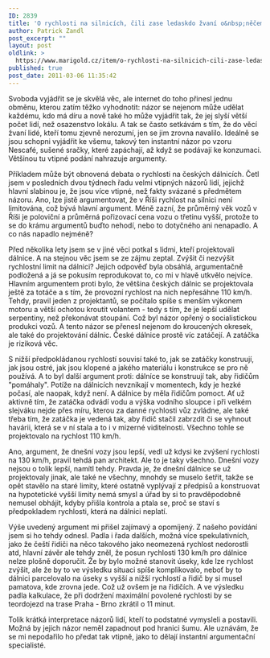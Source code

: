```yaml
---
ID: 2839
title: 'O rychlosti na silnicích, čili zase ledaskdo žvaní o&nbsp;něčem, do čeho nesvítí'
author: Patrick Zandl
post_excerpt: ""
layout: post
oldlink: >
  https://www.marigold.cz/item/o-rychlosti-na-silnicich-cili-zase-ledaskdo-zvani-o-necem-do-ceho-nesviti
published: true
post_date: 2011-03-06 11:35:42
---
```

Svoboda vyjádřit se je skvělá věc, ale internet do toho přinesl jednu obměnu, kterou zatím těžko vyhodnotit: názor se nejenom může udělat každému, kdo má díru a nově také ho může vyjádřit tak, že jej slyší větší počet lidí, než osazenstvo lokálu. A tak se často setkávám s tím, že do věcí žvaní lidé, kteří tomu zjevně nerozumí, jen se jim zrovna navalilo. Ideálně se jsou schopni vyjádřit ke všemu, takový ten instantní názor po vzoru Nescafé, sušené sračky, které zapáchají, až když se podávají ke konzumaci. Většinou tu vtipné podání nahrazuje argumenty.

Příkladem může být obnovená debata o rychlosti na českých dálnicích. Četl jsem v posledních dvou týdnech řadu velmi vtipných názorů lidí, jejichž hlavní slabinou je, že jsou více vtipné, než fakty svázané s předmětem názoru. Ano, lze jistě argumentovat, že v Říši rychlost na silnici není limitována, což bývá hlavní argument. Méně zazní, že průměrný věk vozů v Říši je poloviční a průměrná pořizovací cena vozu o třetinu vyšší, protože to se do krámu argumentů buďto nehodí, nebo to dotyčného ani nenapadlo. A co nás napadlo nejméně? 


Před několika lety jsem se v jiné věci potkal s lidmi, kteří projektovali dálnice. A na stejnou věc jsem se ze zájmu zeptal. Zvýšit či nezvýšit rychlostní limit na dálnici? Jejich odpověď byla obsáhlá, argumentačně podložená a já se pokusím reprodukovat to, co mi v hlavě utkvělo nejvíce. 
Hlavním argumentem proti bylo, že většina českých dálnic se projektovala ještě za totáče a s tím, že provozní rychlost na nich nepřesáhne 110 km/h. Tehdy, pravil jeden z projektantů, se počítalo spíše s menším výkonem motoru a větší ochotou kroutit volantem - tedy s tím, že je lepší udělat serpentiny, než překonávat stoupání. Což byl názor opřený o socialistickou produkci vozů. A tento názor se přenesl nejenom do kroucených okresek, ale také do projektování dálnic. České dálnice prostě víc zatáčejí. A zatáčka je riziková věc. 

S nižší předpokládanou rychlostí souvisí také to, jak se zatáčky konstruují, jak jsou ostré, jak jsou klopené a jakého materiálu i konstrukce se pro ně používá. A to byl další argument proti: dálníce se konstruují tak, aby řidičům "pomáhaly". Potíže na dálnicích nevznikají v momentech, kdy je hezké počasí, ale naopak, když není. A dálnice by měla řidičům pomoct. Ať už aktivně tím, že zatáčka odvádí vodu a výška vodního sloupce i při velkém slejváku nejde přes míru, kterou za danné rychlosti vůz zvládne, ale také třeba tím, že zatáčka je vedená tak, aby řidič stačil zabrzdit či se vyhnout havárii, která se v ní stala a to i v mizerné viditelnosti. Všechno tohle se projektovalo na rychlost 110 km/h. 

Ano, argument, že dnešní vozy jsou lepší, vedl už kdysi ke zvýšení rychlosti na 130 km/h, pravil tehdá pan architekt. Ale to je taky všechno. Dnešní vozy nejsou o tolik lepší, namítl tehdy. Pravda je, že dnešní dálnice se už projektovaly jinak, ale také ne všechny, mnohdy se muselo šetřit, takže se opět stavělo na staré limity, které ostatně vyplývají z předpisů a konstruovat na hypotetické vyšší limity nemá smysl a úřad by si to pravděpodobně nemusel obhájit, kdyby přišla kontrola a ptala se, proč se staví s předpokladem rychlosti, která na dálnici neplatí. 

Výše uvedený argument mi přišel zajímavý a opomíjený. Z našeho povídání jsem si ho tehdy odnesl. Padla i řada dalších, možná více spekulativních, jako že čeští řidiči na něco takového jako neomezená rychlost nedorostli atd, hlavní závěr ale tehdy zněl, že posun rychlosti 130 km/h pro dálnice nelze plošně doporučit. Že by bylo možné stanovit úseky, kde lze rychlost zvýšit, ale že by to ve výsledku situaci spíše komplikovalo, neboť by to dálnici parcelovalo na úseky s vyšší a nižší rychlostí a řidič by si musel pamatova, kde zrovna jede. Což už ovšem je na řidičích. A ve výsledku padla kalkulace, že při dodržení maximální povolené rychlosti by se teordojezd na trase Praha - Brno zkrátil o 11 minut. 

Tolik krátká interpretace názorů lidí, kteří to podstatné vymysleli a postavili. Možná by jejich názor neměl zapadnout pod hranici šumu. Ale uznávám, že se mi nepodařilo ho předat tak vtipně, jako to dělají instantní argumentační specialisté.